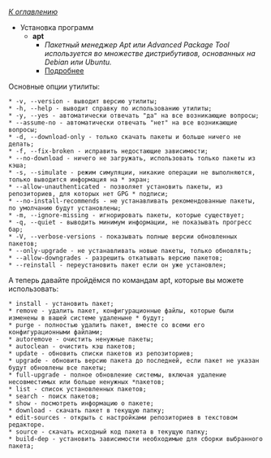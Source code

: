 *[К оглавлению](index.md)*
- Установка программ
    - **apt**
        - *Пакетный менеджер Apt или Advanced Package Tool используется во множестве дистрибутивов, основанных на Debian или Ubuntu.*
        - [Подробнее](https://losst.ru/kak-polzovatsya-apt)

Основные опции утилиты:
```
* -v, --version - выводит версию утилиты;
* -h, --help - выводит справку по использованию утилиты;
* -y, --yes - автоматически отвечать "да" на все возникающие вопросы;
* --assume-no - автоматически отвечать "нет" на все возникающие вопросы;
* -d, --download-only - только скачать пакеты и больше ничего не делать;
* -f, --fix-broken - исправить недостающие зависимости;
* --no-download - ничего не загружать, использовать только пакеты из кэша;
* -s, --simulate - режим симуляции, никакие операции не выполняются, только выводится информация на * экран;
* --allow-unauthenticated - позволяет установить пакеты, из репозиториев, для которых нет GPG * подписи;
* --no-install-recommends - не устанавливать рекомендованные пакеты, по умолчанию будут установлены;
* -m, --ignore-missing - игнорировать пакеты, которые существует;
* -q, --quiet - выводить минимум информации, не показывать прогресс бар;
* -V, --verbose-versions - показывать полные версии обновленных пакетов;
* --only-upgrade - не устанавливать новые пакеты, только обновлять;
* --allow-downgrades - разрешить откатывать версию пакетов;
* --reinstall - переустановить пакет если он уже установлен;
```

А теперь давайте пройдёмся по командам apt, которые вы можете использовать:
```
* install - установить пакет;
* remove - удалить пакет, конфигурационные файлы, которые были изменены в вашей системе удаленыне * будут;
* purge - полностью удалить пакет, вместе со всеми его конфигурационными файлами;
* autoremove - очистить ненужные пакеты;
* autoclean - очистить кэш пакетов;
* update - обновить списки пакетов из репозиториев;
* upgrade - обновить версию пакета до последней, если пакет не указан будут обновлены все пакеты;
* full-upgrade - полное обновление системы, включая удаление несовместимых или больше ненужных *пакетов;
* list - список установленных пакетов;
* search - поиск пакетов;
* show - посмотреть информацию о пакете;
* download - скачать пакет в текущую папку;
* edit-sources - открыть с настройками репозиториев в текстовом редакторе.
* source - скачать исходный код пакета в текущую папку;
* build-dep - установить зависимости необходимые для сборки выбранного пакета;
```

